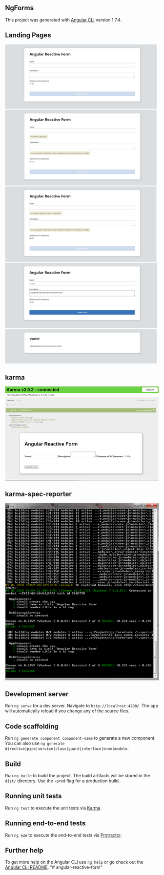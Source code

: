 ## NgForms

This project was generated with [Angular CLI](https://github.com/angular/angular-cli) version 1.7.4.


## Landing Pages  

![alt text](https://github.com/abenjamin1313/angular-reactive-form/blob/master/src/images/form-one.png)  
![alt text](https://github.com/abenjamin1313/angular-reactive-form/blob/master/src/images/form-two.png)  
![alt text](https://github.com/abenjamin1313/angular-reactive-form/blob/master/src/images/form-three.png)  
![alt text](https://github.com/abenjamin1313/angular-reactive-form/blob/master/src/images/form-four.png)  
![alt text](https://github.com/abenjamin1313/angular-reactive-form/blob/master/src/images/form-five.png)    
  
## karma  
![alt text](https://github.com/abenjamin1313/angular-reactive-form/blob/master/src/images/karma.png)  
  
## karma-spec-reporter  
![alt text](https://github.com/abenjamin1313/angular-reactive-form/blob/master/src/images/karma-spec-reporter.png)

## Development server

Run `ng serve` for a dev server. Navigate to `http://localhost:4200/`. The app will automatically reload if you change any of the source files.

## Code scaffolding

Run `ng generate component component-name` to generate a new component. You can also use `ng generate directive|pipe|service|class|guard|interface|enum|module`.

## Build

Run `ng build` to build the project. The build artifacts will be stored in the `dist/` directory. Use the `-prod` flag for a production build.

## Running unit tests

Run `ng test` to execute the unit tests via [Karma](https://karma-runner.github.io).

## Running end-to-end tests

Run `ng e2e` to execute the end-to-end tests via [Protractor](http://www.protractortest.org/).

## Further help

To get more help on the Angular CLI use `ng help` or go check out the [Angular CLI README](https://github.com/angular/angular-cli/blob/master/README.md).
"# angular-reactive-form" 
